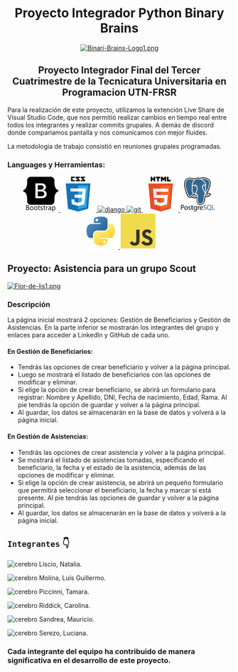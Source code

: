 <div align="center">
  <h1>Proyecto Integrador Python Binary Brains</h1>

  
[![Binari-Brains-Logo1.png](https://i.postimg.cc/9MSmTfNR/Binari-Brains-Logo1.png)](https://postimg.cc/TLVvvTxf)
</div>
<div align="center">
<h2>Proyecto Integrador Final del Tercer Cuatrimestre de la Tecnicatura Universitaria en Programacion UTN-FRSR</h2>
</div>
<p>Para la realización de este proyecto, utilizamos la extención Live Share de Visual Studio Code, que nos permitió realizar cambios en tiempo real entre todos los integrantes y realizar commits grupales. A demás de discord donde compariamos pantalla y nos comunicamos con mejor fluides.</p>
<p>La metodología de trabajo consistió en reuniones grupales programadas.</p>

<h3 align="left">Languages y Herramientas:</h3>
<p align="center"> 
	<a href="https://getbootstrap.com" target="_blank" rel="noreferrer"> <img src="https://raw.githubusercontent.com/devicons/devicon/master/icons/bootstrap/bootstrap-plain-wordmark.svg" alt="bootstrap" width="80" height="80"/> </a> 
	<a href="https://www.w3schools.com/css/" target="_blank" rel="noreferrer"> <img src="https://raw.githubusercontent.com/devicons/devicon/master/icons/css3/css3-original-wordmark.svg" alt="css3" width="80" height="80/> </a> 
	<a href="https://www.djangoproject.com/" target="_blank" rel="noreferrer"> <img src="https://cdn.worldvectorlogo.com/logos/django.svg" alt="django" width="80" height="80" /> </a> 
	<a href="https://git-scm.com/" target="_blank" rel="noreferrer"> <img src="https://www.vectorlogo.zone/logos/git-scm/git-scm-icon.svg" alt="git" width="80" height="80"/> </a> 
	<a href="https://www.w3.org/html/" target="_blank" rel="noreferrer"> <img src="https://raw.githubusercontent.com/devicons/devicon/master/icons/html5/html5-original-wordmark.svg" alt="html5" width="80" height="80"/> </a> 
	<a href="https://www.postgresql.org" target="_blank" rel="noreferrer"> <img src="https://raw.githubusercontent.com/devicons/devicon/master/icons/postgresql/postgresql-original-wordmark.svg" alt="postgresql" width="80" height="80"/> </a> 
	<a href="https://www.python.org" target="_blank" rel="noreferrer"> <img src="https://raw.githubusercontent.com/devicons/devicon/master/icons/python/python-original.svg" alt="python" width="80" height="80"/> </a> 
	<a href="https://developer.mozilla.org/en-US/docs/Web/JavaScript" target="_blank" rel="noreferrer"> <img src="https://raw.githubusercontent.com/devicons/devicon/master/icons/javascript/javascript-original.svg" alt="javascript" wwidth="80" height="80"/> </a> 

</p>


## Proyecto: Asistencia para un grupo Scout

[![Flor-de-lis1.png](https://i.postimg.cc/pTNBCVHj/Flor-de-lis1.png)](https://postimg.cc/KKNLv24c)


### Descripción

La página inicial mostrará 2 opciones: Gestión de Beneficiarios y Gestión de Asistencias. En la parte inferior se mostrarán los integrantes del grupo y enlaces para acceder a LinkedIn y GitHub de cada uno.

#### En Gestión de Beneficiarios:

- Tendrás las opciones de crear beneficiario y volver a la página principal.
- Luego se mostrará el listado de beneficiarios con las opciones de modificar y eliminar.
- Si elige la opción de crear beneficiario, se abrirá un formulario para registrar: Nombre y Apellido, DNI, Fecha de nacimiento, Edad, Rama. Al pie tendrás la opción de guardar y volver a la página principal.
- Al guardar, los datos se almacenarán en la base de datos y volverá a la página inicial.

#### En Gestión de Asistencias:

- Tendrás las opciones de crear asistencia y volver a la página principal.
- Se mostrará el listado de asistencias tomadas, especificando el beneficiario, la fecha y el estado de la asistencia, además de las opciones de modificar y eliminar.
- Si elige la opción de crear asistencia, se abrirá un pequeño formulario que permitirá seleccionar el beneficiario, la fecha y marcar si está presente. Al pie tendrás las opciones de guardar y volver a la página principal.
- Al guardar, los datos se almacenarán en la base de datos y volverá a la página inicial.

## `Integrantes` :point_down:
<p align="left">
  <img src="https://i.postimg.cc/PxHQ0mX4/cerebro.png" alt="cerebro" width="30"> Liscio, Natalia.
</p>
<p align="left">
  <img src="https://i.postimg.cc/PxHQ0mX4/cerebro.png" alt="cerebro" width="30"> Molina, Luís Guillermo.
</p>
<p align="left">
  <img src="https://i.postimg.cc/PxHQ0mX4/cerebro.png" alt="cerebro" width="30"> Piccinni, Tamara.
</p> 
<p align="left">
  <img src="https://i.postimg.cc/PxHQ0mX4/cerebro.png" alt="cerebro" width="30"> Riddick, Carolina.
</p>
<p align="left">
  <img src="https://i.postimg.cc/PxHQ0mX4/cerebro.png" alt="cerebro" width="30"> Sandrea, Mauricio.
</p>
<p align="left">
  <img src="https://i.postimg.cc/PxHQ0mX4/cerebro.png" alt="cerebro" width="30"> Serezo, Luciana.
</p>

### Cada integrante del equipo ha contribuido de manera significativa en el desarrollo de este proyecto.
